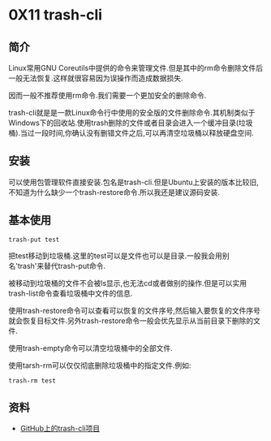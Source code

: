# 0X11 trash-cli

## 简介

Linux常用GNU Coreutils中提供的命令来管理文件.但是其中的rm命令删除文件后一般无法恢复.这样就很容易因为误操作而造成数据损失.

因而一般不推荐使用rm命令.我们需要一个更加安全的删除命令.

trash-cli就是是一款Linux命令行中使用的安全版的文件删除命令.其机制类似于Windows下的回收站.使用trash删除的文件或者目录会进入一个缓冲目录(垃圾桶).当过一段时间,你确认没有删错文件之后,可以再清空垃圾桶以释放硬盘空间.

## 安装

可以使用包管理软件直接安装.包名是trash-cli.但是Ubuntu上安装的版本比较旧,不知道为什么缺少一个trash-restore命令.所以我还是建议源码安装.

## 基本使用

```shell
trash-put test
```

把test移动到垃圾桶.这里的test可以是文件也可以是目录.一般我会用别名'trash'来替代trash-put命令.

被移动到垃圾桶的文件不会被ls显示,也无法cd或者做别的操作.但是可以实用trash-list命令查看垃圾桶中文件的信息.

使用trash-restore命令可以查看可以恢复的文件序号,然后输入要恢复的文件序号就会恢复目标文件.另外trash-restore命令一般会优先显示从当前目录下删除的文件.

使用trash-empty命令可以清空垃圾桶中的全部文件.

使用tarsh-rm可以仅仅彻底删除垃圾桶中的指定文件.例如:

```shell
trash-rm test
```

## 资料

* [GitHub上的trash-cli项目](https://github.com/andreafrancia/trash-cli)
